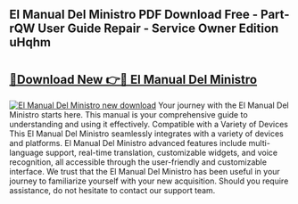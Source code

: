 ## El Manual Del Ministro PDF Download Free - Part-rQW User Guide Repair - Service Owner Edition uHqhm

# <h2><a href="http://bc4221.oget.top/?id=El+Manual+Del+Ministro">🔗Download New 👉🔴 El Manual Del Ministro</a></h2>

[![El Manual Del Ministro new download](https://i.imgur.com/5g1atiW.png)](http://bc4221.oget.top/?id=El+Manual+Del+Ministro)
Your journey with the El Manual Del Ministro starts here. This manual is your comprehensive guide to understanding and using it effectively. Compatible with a Variety of Devices This El Manual Del Ministro seamlessly integrates with a variety of devices and platforms. El Manual Del Ministro advanced features include multi-language support, real-time translation, customizable widgets, and voice recognition, all accessible through the user-friendly and customizable interface. We trust that the El Manual Del Ministro has been useful in your journey to familiarize yourself with your new acquisition. Should you require assistance, do not hesitate to contact our support team.
